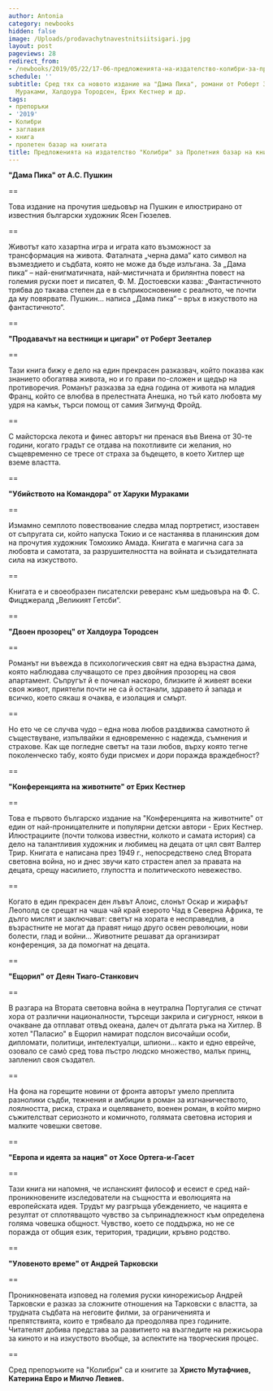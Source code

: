 ```yaml
---
author: Antonia
category: newbooks
hidden: false
image: /Uploads/prodavachytnavestnitsiitsigari.jpg
layout: post
pageviews: 28
redirect_from:
- /newbooks/2019/05/22/17-06-предложенията-на-издателство-колибри-за-пролетния-базар-на-книгата-2019
schedule: ''
subtitle: Сред тях са новото издание на "Дама Пика", романи от Роберт Зееталер, Харуки
  Мураками, Халдоура Тородсен, Ерих Кестнер и др.
tags:
- препоръки
- '2019'
- Колибри
- заглавия
- книга
- пролетен базар на книгата
title: Предложенията на издателство "Колибри" за Пролетния базар на книгата 2019
---
```


**"Дама Пика" от А.С. Пушкин**

\==

Това издание на прочутия шедьовър на Пушкин е илюстрирано от известния български художник Ясен Гюзелев.

\==

Животът като хазартна игра и играта като възможност за трансформация на живота. Фаталната „черна дама“ като символ на възмездието и съдбата, която не може да бъде излъгана. За „Дама пика“ – най-енигматичната, най-мистичната и брилянтна повест на големия руски поет и писател, Ф. М. Достоевски казва: „Фантастичното трябва до такава степен да е в съприкосновение с реалното, че почти да му повярвате.  Пушкин… написа „Дама пика“  – връх в изкуството на фантастичното“.

\==

**"Продавачът на вестници и цигари" от Роберт Зееталер**

\==

Тази книга бижу е дело на един прекрасен разказвач, който показва как знанието обогатява живота, но и го прави по-сложен и щедър на противоречия. Романът разказва за една година от живота на младия Франц, който се влюбва в прелестната Анешка, но тъй като любовта му удря на камък, търси помощ от самия Зигмунд Фройд.

\==

С майсторска лекота и финес авторът ни пренася във Виена от 30-те години, когато градът се отдава на похотливите си желания, но същевременно се тресе от страха за бъдещето, в което Хитлер ще вземе властта.

\==

**"Убийството на Командора" от Харуки Мураками**

\==

Измамно семплото повествование следва млад портретист, изоставен от съпругата си, който напуска Токио и се настанява в планинския дом на прочутия художник Томохико Амада. Книгата е магична сага за любовта и самотата, за разрушителността на войната и съзидателната сила на изкуството.

\==

Книгата е и своеобразен писателски реверанс към шедьовъра на Ф. С. Фицджералд „Великият Гетсби“.

\==

**"Двоен прозорец" от Халдоура Тородсен**

\==

Романът ни въвежда в психологическия свят на една възрастна дама, която наблюдава случващото се през двойния прозорец на своя апартамент. Съпругът й е починал наскоро, близките й живеят всеки своя живот, приятели почти не са й останали, здравето й запада и всичко, което сякаш я очаква, е изолация и смърт.

\==

Но ето че се случва чудо – една нова любов раздвижва самотното й съществуване, изпълвайки я едновременно с надежда, съмнения и страхове. Как ще погледне светът на тази любов, върху която тегне поколенческо табу, която буди присмех и дори поражда враждебност? 

\==

**"Конференцията на животните" от Ерих Кестнер**

\==

Това е първото българско издание на "Конференцията на животните" от един от най-проницателните и популярни детски автори - Ерих Кестнер. Илюстрациите (почти толкова известни, колкото и самата история) са дело на талантливия художник и любимец на децата от цял свят Валтер Трир. Книгата е написана през 1949 г., непосредствено след Втората световна война, но и днес звучи като страстен апел за правата на децата, срещу насилието, глупостта и политическото невежество. 

\==

Когато в един прекрасен ден лъвът Алоис, слонът Оскар и жирафът Леополд се срещат на чаша чай край езерото Чад в Северна Африка, те дълго мислят и заключават: светът на хората е несправедлив, а възрастните не могат да правят нищо друго освен революции, нови болести, глад и войни… Животните решават да организират конференция, за да помогнат на децата. 

\==

**"Ещорил" от Деян Тиаго-Станкович**

\==

В разгара на Втората световна война в неутрална Португалия се стичат хора от различни националности, търсещи закрила и сигурност, някои в очакване да отплават отвъд океана, далеч от дългата ръка на Хитлер. В хотел "Паласио" в Ещорил намират подслон височайши особи, дипломати, политици, интелектуалци, шпиони… както и едно еврейче, озовало се самò сред това пъстро людско множество, малък принц, запленил своя създател. 

\==

На фона на горещите новини от фронта авторът умело преплита разнолики съдби, тежнения и амбиции в роман за изгнаничеството, лоялността, риска, страха и оцеляването, военен роман, в който мирно съжителстват сериозното и комичното, голямата световна история и малките човешки светове.

\==

**"Европа и идеята за нация" от Хосе Ортега-и-Гасет**

\==

Тази книга ни напомня, че испанският философ и есеист е сред най-проникновените изследователи на същността и еволюцията на европейската идея. Трудът му разгръща убеждението, че нацията е резултат от сплотяващото чувство за съпринадлежност към определена голяма човешка общност. Чувство, което се поддържа, но не се поражда от общия език, територия, традиции, кръвно родство.

\==

**"Уловеното време" от Андрей Тарковски**

\==

Проникновената изповед на големия руски кинорежисьор Андрей Тарковски е разказ за сложните отношения на Тарковски с властта, за трудната съдбата на неговите филми, за ограниченията и препятствията, които е трябвало да преодолява през годините. Читателят добива представа за развитието на възгледите на режисьора за киното и на изкуството въобще, за аспектите на творческия процес.

\==

Сред препоръките на "Колибри" са и книгите за **Христо Мутафчиев, Катерина Евро и Милчо Левиев.**